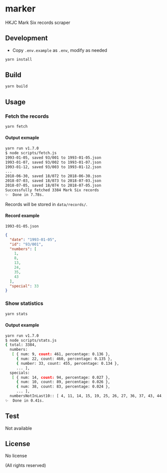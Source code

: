 # marker

HKJC Mark Six records scraper

## Development

- Copy `.env.example` as `.env`, modify as needed

```bash
yarn install
```

## Build

```bash
yarn build
```

## Usage

### Fetch the records

```bash
yarn fetch
```

#### Output exmaple

```bash
yarn run v1.7.0
$ node scripts/fetch.js
1993-01-05, saved 93/001 to 1993-01-05.json
1993-01-07, saved 93/002 to 1993-01-07.json
1993-01-12, saved 93/003 to 1993-01-12.json
...
2018-06-30, saved 18/072 to 2018-06-30.json
2018-07-03, saved 18/073 to 2018-07-03.json
2018-07-05, saved 18/074 to 2018-07-05.json
Successfully fetched 3384 Mark Six records
✨  Done in 7.78s.
```

Records will be stored in `data/records/`.

#### Record example

`1993-01-05.json`

```json
{
  "date": "1993-01-05",
  "id": "93/001",
  "numbers": [
    1,
    8,
    13,
    24,
    35,
    43
  ],
  "special": 33
}
```

### Show statistics

```bash
yarn stats
```

#### Output example

```bash
yarn run v1.7.0
$ node scripts/stats.js
{ total: 3384,
  numbers:
   [ { num: 9, count: 461, percentage: 0.136 },
     { num: 22, count: 460, percentage: 0.135 },
     { number: 33, count: 455, percentage: 0.134 },
     ... ],
  specials:
   [ { num: 14, count: 94, percentage: 0.027 },
     { num: 10, count: 89, percentage: 0.026 },
     { num: 38, count: 83, percentage: 0.024 },
     ... ],
  numbersNotInLast10:: [ 4, 11, 14, 15, 19, 25, 26, 27, 36, 37, 43, 44, 47 ] }
✨  Done in 0.41s.
```

## Test

Not available

## License

No license

(All rights reserved)
